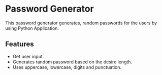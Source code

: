  # Password Generator
 This password generator generates, random passwords for the users by using Python Application.

 ## Features
 - Get user input.
 - Generates random password based on the desire length.
 - Uses uppercase, lowercase, digits and punctuation.
   
